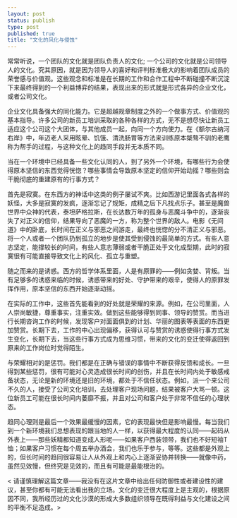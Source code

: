 ```yaml
--- 
layout: post
status: publish
type: post
published: true
title: "文化的风化与侵蚀"
---
```

常常听说，一个团队的文化就是团队负责人的文化; 一个公司的文化就是公司领导人的文化。究其原因，就是因为领导人的喜好和评判标准极大的影响着团队成员的荣誉感与价值观。这些观念和标准是在长期的工作和合作工程中不断碰撞不断沉淀下来最终得到的一个利益博弈的结果，表现出来的形式就是形式各异的企业文化，或者公司文化。

企业文化具备强大的同化能力。它是超越规章制度之外的一个做事方式、价值观的基本指导。许多公司的新员工培训采取的各种各样的方式，无不是想尽快让新员工适应这个公司这个大团体，与其他成员一起，向同一个方向使力。在《额尔古纳河右岸》中，年迈老人采用眩晕、饥饿、清洗肠胃等方法来训练原本桀骜不驯的老鹰称为帮手的过程，与这种文化上的趋同手段并无本质不同。

当在一个环境中已经具备一些文化认同的人，到了另外一个环境，有哪些行为会使得原本坚信的东西觉得恍惚？哪些事情会导致原本坚定的信仰开始动摇？哪些则会干脆彻底的重建原有的行事方式？

首先是寂寞。在东西方的神话中这类的例子屡试不爽。比如西游记里面各式各样的妖怪，大多是寂寞的发疯，逐渐忘记了规矩，成精之后下凡找点乐子。甚至是魔兽世界中众神的代表，泰坦萨格拉斯，在长达数万年的孤身与恶魔斗争中的，逐渐丧失了对正义的信仰，结果导向了恶魔的一方，称为整个世界的敌人。电影《无间道》中的卧底，长时间在正义与邪恶之间游走，最终也恍惚的分不清正义与邪恶。将一个人或者一个团队扔到孤立的地步是使其受到侵蚀的最简单的方式。有些人意志坚定，能撑较长的时间，有些人意志薄弱或者干脆正处于文化成型期，此时的寂寞很有可能直接导致文化上的风化、孤立与重塑。

随之而来的是诱惑。西方的哲学体系里面，人是有原罪的——例如贪婪、背叛。当有足够多的诱惑来临的时候，诱惑带来的好处、守护带来的艰辛，使得人的原罪发挥作用，原本坚信的东西开始逐渐动摇。

在实际的工作中，这些首先能看到的好处就是荣耀的来源。例如，在公司里面，人人崇尚敏捷，尊重事实，注重实效。做到这些能够得到同事、领导的赞赏。而当进行长期咨询工作的时候，发现客户对面面俱到的计划、华丽的图表等表面的东西更加赞赏。长期下去，工作的中心出现偏移，获得认可与赞赏的诱惑使得行事方式发生变化，长期下去，当这些行事方式成为思维习惯，带来的文化的变迁使得返回到原来的工作岗位时觉得陌生。

与荣耀相对的是惩罚。我们都是在正确与错误的事情中不断获得反馈和成长。一旦得到某些惩罚，很有可能对心灵造成很长时间的创伤，并且在长时间内处于敏感戒备状态，无论是新的环境还是旧的环境，都处于不信任状态。例如，派一个来公司不久的人，接受了公司文化培训，去处理客户现场问题，结果被客户大骂一顿。这位新员工可能在很长时间内萎靡不振，并且对公司和客户处于非常不信任的心理状态。

趋同心理则是最后一个效果最缓慢的因素，它的表现最快但是影响最慢。每当我们到一个新环境我们总想表现的跟当地的人一样，以获得最大程度的认同——起码从外表上——那些妖精都知道变成人形呢——如果客户西装领带，我们也不好短袖T恤；如果客户习惯在每个周五举办酒会，我们也乐于参与，等等。这些都是外观上的，但长时间的趋同很容易让人从外观上和内心上逐渐妥协并转换——就像中药，虽然见效慢，但终究是见效的，而且有可能是最能根治的。

< 请谨慎理解这篇文章——我没有在这片文章中给出任何防御性或者建设性的建议，甚至你都有可能无法看出我的立场。文化的变迁很大程度上是主观的，根据原因不同，我所经历过的文化沙漠的形成大多数组织领导在既得利益与文化建设之间的平衡不足造成。>
